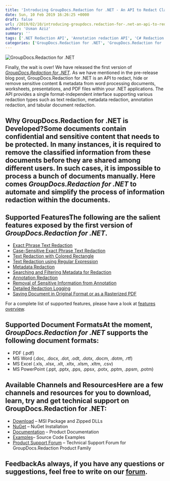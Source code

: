 ```yaml
---
title: 'Introducing GroupDocs.Redaction for .NET - An API to Redact Classified Content in Documents'
date: Sun, 10 Feb 2019 16:26:25 +0000
draft: false
url: /2019/02/10/introducing-groupdocs.redaction-for-.net-an-api-to-redact-classified-content-in-documents/
author: 'Usman Aziz'
summary: ''
tags: ['.NET Redaction API', 'Annotation redaction API', 'C# Redaction API', 'Excel', 'Metadata ‎redaction API', 'PowerPoint', 'Redact API for Excel', 'Redact API for fixed layout files', 'Redact API for PowerPoint', 'Redact documents in C# ASP.NET', 'Redact PDF files', 'Redact protected files', 'Redact Word', 'Redact Word documents', 'Redact Word Excel PowerPoint PDF', 'Redaction of protected files', 'Sanitize documents using API', 'Tabular document redaction API', 'Text redaction API']
categories: ['GroupDocs.Redaction for .NET', 'GroupDocs.Redaction for .NET Releases', 'GroupDocs.Redaction Product Family']
---
```


![GroupDocs.Redaction for .NET](http://blog.groupdocs.com/wp-content/uploads/sites/4/2019/01/groupdocs-redaction-net.png "GroupDocs.Redaction for .NET")

Finally, the wait is over! We have released the first version of [_GroupDocs.Redaction for .NET_](https://products.groupdocs.com/redaction/net). As we have mentioned in the pre-release blog post, GroupDocs.Redaction for .NET is an API to redact, hide or remove sensitive content & metadata from word processing documents, worksheets, presentations, ‎and PDF files within your .NET applications. The API provides a single ‎format-independent interface supporting various redaction types such as text redaction, metadata ‎redaction, annotation redaction, and tabular document redaction.

## Why GroupDocs.Redaction for .NET is Developed?Some documents contain confidential and sensitive content that needs to be protected. In many instances, it is required to remove the classified information from these documents before they are shared among different users. In such cases, it is impossible to process a bunch of documents manually. Here comes _GroupDocs.Redaction for .NET_ to automate and simplify the process of information redaction within the documents.

## Supported FeaturesThe following are the salient features exposed by the first version of _GroupDocs.Redaction for .NET_.

*   [Exact Phrase Text Redaction](https://docs.groupdocs.com/redaction/net/)
*   [Case-Sensitive Exact Phrase Text Redaction](https://docs.groupdocs.com/redaction/net/)
*   [Text Redaction with Colored Rectangle](https://docs.groupdocs.com/redaction/net/)
*   [Text Redaction using Regular Expression](https://docs.groupdocs.com/redaction/net/)
*   [Metadata Redaction](https://docs.groupdocs.com/redaction/net/)
*   [Searching and Filtering Metadata for Redaction](https://docs.groupdocs.com/redaction/net/)
*   [Annotation Redaction](https://docs.groupdocs.com/redaction/net/)
*   [Removal of Sensitive Information from Annotation](https://docs.groupdocs.com/redaction/net/)
*   [Detailed Redaction Logging](https://docs.groupdocs.com/redaction/net/)
*   [Saving Document in Original Format or as a Rasterized PDF](https://docs.groupdocs.com/redaction/net/)

For a complete list of supported features, please have a look at [features overview](https://docs.groupdocs.com/display/redactionnet/Features+Overview).

## Supported Document FormatsAt the moment, _GroupDocs.Redaction for .NET_ supports the following document formats:

*   PDF (.pdf)
*   MS Word (.doc, .docx, .dot, .odt, .dotx, .docm, .dotm, .rtf)
*   MS Excel (.xls, .xlsx, .xlt, .xltx, .xlsm, .xltm, .csv)
*   MS PowerPoint (.ppt, .pptx, .pps, .ppsx, .potx, .pptm, .ppsm, .potm)

## Available Channels and ResourcesHere are a few channels and resources for you to download, learn, try and get technical support on GroupDocs.Redaction for .NET:

*   [Download](https://downloads.groupdocs.com/redaction/net) – MSI Package and Zipped DLLs
*   [NuGet](https://www.nuget.org/packages/groupdocs.redaction) – NuGet Installation
*   [Documentation](https://docs.groupdocs.com/redaction/net/) – Product Documentation
*   [Examples](https://github.com/groupdocs-redaction/GroupDocs.Redaction-for-.NET)– Source Code Examples
*   [Product Support Forum](https://forum.groupdocs.com/c/redaction) – Technical Support Forum for GroupDocs.Redaction Product Family

## FeedbackAs always, if you have any questions or suggestions, feel free to write on our [forum](https://forum.groupdocs.com/c/redaction).




